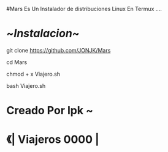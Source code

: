 #Mars
Es Un Instalador de distribuciones Linux En Termux ....

# ~_Instalacion_~

git clone https://github.com/JONJK/Mars

cd Mars

chmod + x Viajero.sh

bash Viajero.sh

# Creado Por lpk ~
# 《| Viajeros 0000 | 
